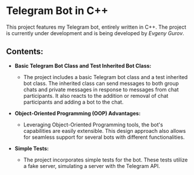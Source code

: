 # Telegram Bot in C++
This project features my Telegram bot, entirely written in C++. The project is currently under development and is being developed by *Evgeny Gurov*.

## Contents:
* **Basic Telegram Bot Class and Test Inherited Bot Class:**
  * The project includes a basic Telegram bot class and a test inherited bot class. The inherited class can send messages to both group chats and private messages in response to messages from chat         participants. It also reacts to the addition or removal of chat participants and adding a bot to the chat.

* **Object-Oriented Programming (OOP) Advantages:**
  * Leveraging Object-Oriented Programming tools, the bot's capabilities are easily extensible. This design approach also allows for seamless support for several bots with different functionalities.
* **Simple Tests:**
  * The project incorporates simple tests for the bot. These tests utilize a fake server, simulating a server with the Telegram API.

